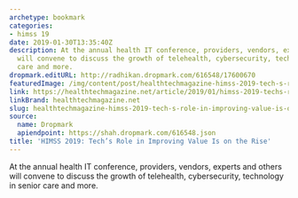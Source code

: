 ```yaml
---
archetype: bookmark
categories:
- himss 19
date: 2019-01-30T13:35:40Z
description: At the annual health IT conference, providers, vendors, experts and others
  will convene to discuss the growth of telehealth, cybersecurity, technology in senior
  care and more.
dropmark.editURL: http://radhikan.dropmark.com/616548/17600670
featuredImage: /img/content/post/healthtechmagazine-himss-2019-tech-s-role-in-improving-value-is-on-the-rise.jpg
link: https://healthtechmagazine.net/article/2019/01/himss-2019-techs-role-improving-value-rise
linkBrand: healthtechmagazine.net
slug: healthtechmagazine-himss-2019-tech-s-role-in-improving-value-is-on-the-rise
source:
  name: Dropmark
  apiendpoint: https://shah.dropmark.com/616548.json
title: 'HIMSS 2019: Tech’s Role in Improving Value Is on the Rise'
---
```

At the annual health IT conference, providers, vendors, experts and others will convene to discuss the growth of telehealth, cybersecurity, technology in senior care and more.